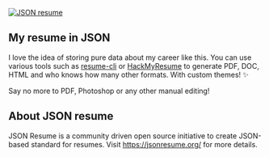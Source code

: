 [![JSON resume](https://avatars1.githubusercontent.com/u/7943272?v=3&s=200)](http://jsonresume.org/)
## My resume in JSON
I love the idea of storing pure data about my career like this. 
You can use various tools such as [resume-cli](https://github.com/jsonresume/resume-cli) or [HackMyResume](https://github.com/hacksalot/HackMyResume) to generate PDF, DOC, HTML  and who knows how many other formats. With custom themes! :sparkles:

Say no more to PDF, Photoshop or any other manual editing!

## About JSON resume
JSON Resume is a community driven open source initiative to create JSON-based standard for resumes. Visit https://jsonresume.org/ for more details.
